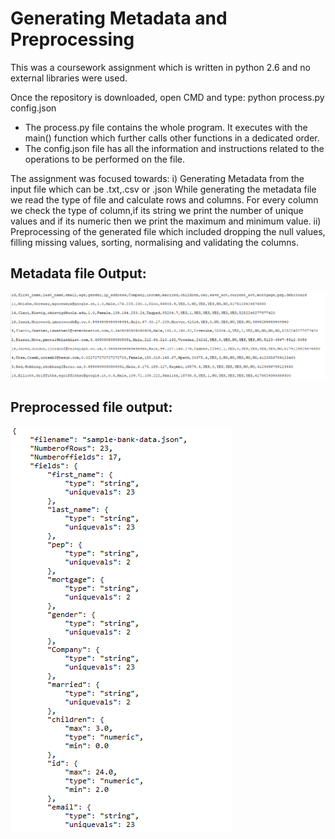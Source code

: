 # Generating Metadata and Preprocessing

This was a coursework assignment which is written in python 2.6 and no external libraries were used.

Once the repository is downloaded, open CMD and type: python process.py config.json
- The process.py file contains the whole program. It executes with the main() function which further calls 
  other functions in a dedicated order.
- The config.json file has all the information and instructions related to the operations to be performed on the file.

The assignment was focused towards:
i) Generating Metadata from the input file which can be .txt,.csv or .json
   While generating the metadata file we read the type of file and calculate rows and columns.
   For every column we check the type of column,if its string we print the number of unique values
   and if its numeric then we print the maximum and minimum value.
ii) Preprocessing of the generated file which included dropping the null values, filling missing values,
	sorting, normalising and validating the columns.
	
## Metadata file Output:
![png](images/Metatdata_output.PNG)

## Preprocessed file output:
![png](images/Preprocessed_data.PNG)

